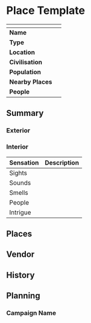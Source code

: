 # Place Template

| []() | |
| --- | --- |
| **Name** | |
| **Type** | |
| **Location** | |
| **Civilisation** | | *Delete if not settlement*
| **Population** | | *Delete if not settlement*
| **Nearby Places** | |
| **People** | |

## Summary

### Exterior

### Interior

| Sensation | Description |
| ---- | --- |
| Sights | |
| Sounds | |
| Smells | |
| People | |
| Intrigue | |

## Places

## Vendor

## History

## Planning

### Campaign Name
